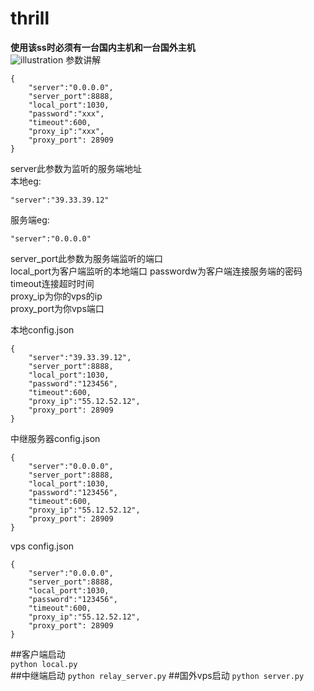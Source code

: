 # thrill  
**使用该ss时必须有一台国内主机和一台国外主机**     
![illustration](https://github.com/bestspiders/thrill/master/illustration.png)
参数讲解
```
{
    "server":"0.0.0.0", 
    "server_port":8888,
    "local_port":1030,
    "password":"xxx",
    "timeout":600,
    "proxy_ip":"xxx",
    "proxy_port": 28909
}
```
server此参数为监听的服务端地址   
本地eg:   
```
"server":"39.33.39.12" 
``` 
服务端eg:   
```
"server":"0.0.0.0"
```
server_port此参数为服务端监听的端口   
local_port为客户端监听的本地端口
passwordw为客户端连接服务端的密码   
timeout连接超时时间  
proxy_ip为你的vps的ip   
proxy_port为你vps端口  

本地config.json   
```
{
    "server":"39.33.39.12", 
    "server_port":8888,
    "local_port":1030,
    "password":"123456",
    "timeout":600,
    "proxy_ip":"55.12.52.12",
    "proxy_port": 28909
}
``` 
中继服务器config.json   
```
{
    "server":"0.0.0.0", 
    "server_port":8888,
    "local_port":1030,
    "password":"123456",
    "timeout":600,
    "proxy_ip":"55.12.52.12",
    "proxy_port": 28909
}
```
vps config.json   
```
{
    "server":"0.0.0.0", 
    "server_port":8888,
    "local_port":1030,
    "password":"123456",
    "timeout":600,
    "proxy_ip":"55.12.52.12",
    "proxy_port": 28909
}
```
##客户端启动  
`python local.py`  
##中继端启动
`python relay_server.py`
##国外vps启动
`python server.py`
